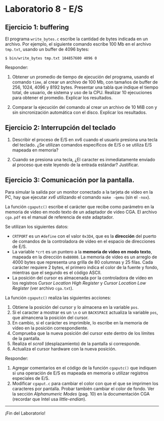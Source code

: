 # Laboratorio 8 - E/S

## Ejercicio 1: buffering
El programa `write_bytes.c` escribe la cantidad de bytes indicada en un archivo. Por ejemplo, el siguiente comando escribe 100 Mb en el archivo `tmp.txt`, usando un buffer de 4096 bytes:
```
$ bin/write_bytes tmp.txt 104857600 4096 0
```

Responder:
1. Obtener un promedio de tiempo de ejecución del programa, usando el comando `time`, al crear un archivo de 100 Mb, con tamaños de buffer de 256, 1024, 4096 y 8192 bytes. Presentar una tabla que indique el tiempo total, de usuario, de sistema y uso de la CPU. Realizar 10 ejecuciones para obtener el promedio. Explicar los resultados.

2. Comparar la ejecución del comando al crear un archivo de 10 MiB con y sin sincronización automática con el disco. Explicar los resultados.

## Ejercicio 2: Interrupción del teclado

1. Describir el proceso de E/S en xv6 cuando el usuario presiona una tecla del teclado. ¿Se utilizan comandos específicos de E/S o se utiliza E/S mapeada en memoria?

2. Cuando se presiona una tecla, ¿El caracter es inmediatamente enviado al proceso que este leyendo de la entrada estándar? Justificar.

## Ejercicio 3: Comunicación por la pantalla.
Para simular la salida por un monitor conectado a la tarjeta de vídeo en la PC, hay que ejecutar _xv6_ utilizando el comando `make -qemu` (sin el `-nox`).

La función `cgaputc()` escribe el carácter que recibe como parámetro en la memoria de video en modo texto de un adaptador de vídeo CGA. El archivo `cga.pdf` es el manual de referencia de este adaptador. 

Se utilizan los siguientes datos:
- `CRTPORT` es un `#define` con el valor `0x3D4`, que es la **dirección** del puerto de comandos de la controladora de vídeo en el espacio de direcciones de E/S.
- La variable `*crt` es un puntero a la **memoria de video en modo texto**, mapeada en la dirección `0xB8000`. La memoria de vídeo es un arreglo de 4000 bytes que representa una grilla de 80 columnas y 25 filas. Cada carácter requiere 2 bytes, el primero indica el color de la fuente y fondo, mientras que el segundo es el código ASCII.
- La posición del cursor es almacenada por la controladora de vídeo en los registros _Cursor Location High Register_ y _Cursor Location Low Register_ (ver archivo `cga.txt`).

La función `cgaputc()` realiza las siguientes acciones:
1. Obtiene la posición del cursor y lo almacena en la variable `pos`.
3. Si el caracter a mostrar es un `\n` o un `BACKSPACE` actualiza la variable `pos`, que almancena la posición del cursor.
2. En cambio, si el carácter es imprimible, lo escribe en la memoria de vídeo en la posición correspondiente. 
4. Comprueba que la nueva posición del cursor este dentro de los límites de la pantalla.
5. Realiza el _scroll_ (desplazamiento) de la pantalla si corresponde.
6. Actualiza el cursor hardware con la nueva posición.

Responder:
1. Agregar comentarios en el código de la función `cgaputc()` que indiquen si una operación de E/S es mapeada en memoria o utilizar registros especiales de E/S. 
2. Modificar `cgaput.c` para cambiar el color con que el que se imprimen los caracteres por pantalla. Probar también cambiar el color de fondo. Ver la sección *Alphanumeric Modes* (pag. 10) en la documentación CGA (recordar que Intel usa *little-endian*). 

---

¡Fin del Laboratorio!
